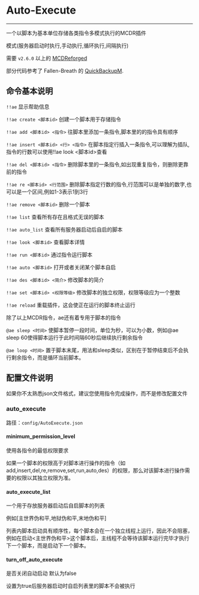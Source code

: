 # Auto-Execute
---------
一个以脚本为基本单位存储各类指令多模式执行的MCDR插件

模式(服务器启动时执行,手动执行,循环执行,间隔执行)

需要 `v2.6.0` 以上的 [MCDReforged](https://github.com/Fallen-Breath/MCDReforged)

部分代码参考了 Fallen-Breath 的 [QuickBackupM](https://github.com/TISUnion/QuickBackupM).

##  命令基本说明

`!!ae` 显示帮助信息

`!!ae create <脚本id>` 创建一个脚本用于存储指令

`!!ae add <脚本id> <指令>` 往脚本里添加一条指令,脚本里的的指令具有顺序

`!!ae insert <脚本id> <行> <指令>` 在脚本指定行插入一条指令,可以理解为插队,指令的行数可以使用!!ae look <脚本id>查看

`!!ae del <脚本id> <指令>` 删除脚本里的一条指令,如出现重复指令，则删除更靠前的指令

`!!ae re <脚本id> <行范围>` 删除脚本指定行数的指令,行范围可以是单独的数字,也可以是一个区间,例如1-3表示1到3行

`!!ae remove <脚本id>` 删除一个脚本

`!!ae list` 查看所有存在且格式无误的脚本

`!!ae auto_list` 查看所有服务器启动后自启的脚本

`!!ae look <脚本id>` 查看脚本详情

`!!ae run <脚本id>` 通过指令运行脚本

`!!ae auto <脚本id>` 打开或者关闭某个脚本自启

`!!ae des <脚本id> <简介>` 修改脚本的简介

`!!ae set <脚本id> <权限等级>` 修改脚本的独立权限，权限等级应为一个整数

`!!ae reload` 重载插件，这会使正在运行的脚本终止运行

除了以上MCDR指令，ae还有着专用于脚本的指令

`@ae sleep <时间>` 使脚本暂停一段时间，单位为秒，可以为小数，例如@ae sleep 60使得脚本运行于此时间隔60秒后继续执行剩余指令

`@ae loop <时间>` 置于脚本末尾，用法和sleep类似，区别在于暂停结束后不会执行剩余指令，而是循环当前脚本。

##  配置文件说明

如果你不太熟悉json文件格式，建议您使用指令完成操作，而不是修改配置文件

### auto_execute

路径：`config/AutoExecute.json`

#### minimum_permission_level

使用各指令的最低权限要求

如果一个脚本的权限高于对脚本进行操作的指令（如add,insert,del,re,remove,set,run,auto,des）的权限，那么对该脚本进行操作需要的权限以其独立权限为准。

#### auto_execute_list

一个用于存放服务器启动后自启脚本的列表

例如[主世界伪和平,地狱伪和平,末地伪和平]

列表内脚本启动具有顺序性，每个脚本会在一个独立线程上运行，因此不会阻塞，例如在启动<主世界伪和平>这个脚本后，主线程不会等待该脚本运行完毕才执行下一个脚本，而是启动下一个脚本。

#### turn_off_auto_execute

是否关闭自动启动 默认为false

设置为true后服务器启动时自启列表里的脚本不会被执行









